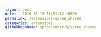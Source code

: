 ```yaml
---
layout: post
date:   2016-06-15 16:51:12 +0500
permalink: /extensions/spree_shared
categories: extensions
githubRepoName: spree-contrib/spree_shared
---
```


